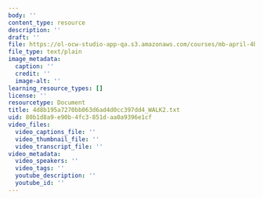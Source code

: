 ```yaml
---
body: ''
content_type: resource
description: ''
draft: ''
file: https://ol-ocw-studio-app-qa.s3.amazonaws.com/courses/mb-april-4b/4d8b195a7270bb063d6ad4d0cc397dd4_walk2.txt
file_type: text/plain
image_metadata:
  caption: ''
  credit: ''
  image-alt: ''
learning_resource_types: []
license: ''
resourcetype: Document
title: 4d8b195a7270bb063d6ad4d0cc397dd4_WALK2.txt
uid: 80b1d8a9-e90b-4fc3-851d-aa0a9396e1cf
video_files:
  video_captions_file: ''
  video_thumbnail_file: ''
  video_transcript_file: ''
video_metadata:
  video_speakers: ''
  video_tags: ''
  youtube_description: ''
  youtube_id: ''
---
```


